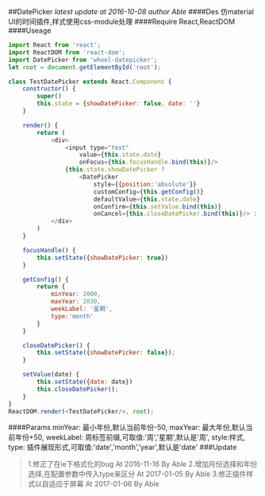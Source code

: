 ##DatePicker
*latest update at 2016-10-08*
*author Able*
####Des
仿material UI的时间插件,样式使用css-module处理
####Require
React,ReactDOM
####Useage
```js
import React from 'react';
import ReactDOM from 'react-dom';
import DatePicker from 'wheel-datepicker';
let root = document.getElementById('root');

class TestDatePicker extends React.Component {
    constructor() {
        super()
        this.state = {showDatePicker: false, date: ''}
    }

    render() {
        return (
            <div>
                <input type="text" 
                    value={this.state.date} 
                    onFocus={this.focusHandle.bind(this)}/>
                {this.state.showDatePicker ?
                    <DatePicker 
                        style={{position:'absolute'}}
                        customConfig={this.getConfig()}
                        defaultValue={this.state.date}
                        onConfirm={this.setValue.bind(this)}
                        onCancel={this.closeDatePicker.bind(this)}/> : ''}
            </div>
        )
    }

    focusHandle() {
        this.setState({showDatePicker: true})
    }

    getConfig() {
        return {
            minYear: 2000,
            maxYear: 2030,
            weekLabel: '星期',
            type:'month'
        }
    }

    closeDatePicker() {
        this.setState({showDatePicker: false});
    }

    setValue(date) {
        this.setState({date: date})
        this.closeDatePicker();
    }
}
ReactDOM.render(<TestDatePicker/>, root);
```
####Params
    minYear: 最小年份,默认当前年份-50,
    maxYear: 最大年份,默认当前年份+50,
    weekLabel: 周标签前缀,可取值:'周','星期',默认是'周',
    style:样式,
    type: 插件展现形式,可取值:'date','month','year',默认是'date'
###Update
>1.修正了在ie下格式化的bug
At 2016-11-16 
By Able
>2.增加月份选择和年份选择,在配置参数中传入type来区分
At 2017-01-05
By Able
>3.修正插件样式以自适应于屏幕
At 2017-01-06
By Able